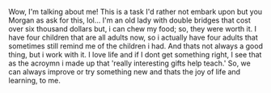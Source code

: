 Wow, I'm talking about me! This is a task I'd rather not embark upon but you Morgan as ask for this, lol...
I'm an old lady with double bridges that cost over six thousand dollars but, i can chew my food; so, they were worth it.
I have four children that are all adults now, so i actually have four adults that sometimes still remind me of the children i had. 
And thats not always a good thing, but i work with it.
I love life and if I dont get something right, I see that as the acroymn i made up that 'really interesting gifts help teach.' 
So, we can always improve or try something new and thats the joy of life and learning, to me.